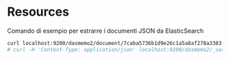 # Resources

Comando di esempio per estrarre i documenti JSON da ElasticSearch
```bash
curl localhost:9200/dasmemo2/document/7caba5736b1d9e26c1a5a8af278a3383 > 7caba5736b1d9e26c1a5a8af278a3383.json
# curl -H 'Content-Type: application/json' localhost:9200/dasmemo2/_search?pretty -d '{"query":{"term":{"documentId":"7caba5736b1d9e26c1a5a8af278a3383"}}}' > 7caba5736b1d9e26c1a5a8af278a3383.json
```